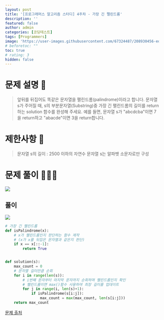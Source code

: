 ```yaml
---
layout: post
title: '[프로그래머스 알고리즘 스터디] 4주차 - 가장 긴 팰린드롬'
description: ''
featured: false
author: admin
categories: [코딩테스트]
tags: [Programmers]
image: 'https://user-images.githubusercontent.com/67324487/208930456-ed97d8d7-2896-46a0-8877-07eadddaeaee.png'
# beforetoc: ""
toc: true
# rating: 3
hidden: false
---
```


# 문제 설명 📑
> 앞뒤를 뒤집어도 똑같은 문자열을 팰린드롬(palindrome)이라고 합니다.
> 문자열 s가 주어질 때, s의 부분문자열(Substring)중 가장 긴 팰린드롬의 길이를 return 하는 solution 함수를 완성해 주세요.
> 예를 들면, 문자열 s가 "abcdcba"이면 7을 return하고 "abacde"이면 3을 return합니다.

# 제한사항 🚫

> 문자열 s의 길이 : 2500 이하의 자연수
> 문자열 s는 알파벳 소문자로만 구성

# 문제 풀이 👩🏻‍💻

![](https://velog.velcdn.com/images/carmine/post/8f909b1a-839d-457d-b0ed-005bcc90913e/image.png)

## 풀이

![](https://velog.velcdn.com/images/carmine/post/0f1f6b6e-0568-42c6-b512-52f57da421c4/image.png)

```python
# 가장 긴 팰린드롬
def isPalindrome(x):
    # x가 팰린드롬인지 판단하는 함수 제작
    # (x가 x를 뒤집은 문자열과 같은지 판단)
    if x == x[::-1]:
        return True


def solution(s):
    max_count = 0
    # 문자열 길이만큼 순회
    for i in range(len(s)):
        # i번째 문자부터 마지막 문자까지 순회하며 팰린드롬인지 확인
        # 팰린드롬이면 max()함수 사용하여 최장 길이를 업데이트
        for j in range(i, len(s)+1):
            if isPalindrome(s[i:j]):
                max_count = max(max_count, len(s[i:j]))
    return max_count
```

[문제 출처](https://programmers.co.kr/learn/challenges)
